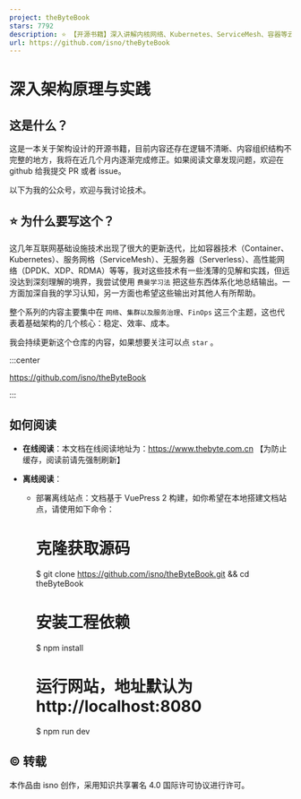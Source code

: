 ```yaml
---
project: theByteBook
stars: 7792
description: ⭐ 【开源书籍】深入讲解内核网络、Kubernetes、ServiceMesh、容器等云原生相关技术。经历实践检验的 DevOps、SRE指南。如发现错误，谢谢提issue
url: https://github.com/isno/theByteBook
---
```


深入架构原理与实践
=========

这是什么？
-----

这是一本关于架构设计的开源书籍，目前内容还存在逻辑不清晰、内容组织结构不完整的地方，我将在近几个月内逐渐完成修正。如果阅读文章发现问题，欢迎在 github 给我提交 PR 或者 issue。

以下为我的公众号，欢迎与我讨论技术。

⭐️ 为什么要写这个？
-----------

这几年互联网基础设施技术出现了很大的更新迭代，比如容器技术（Container、Kubernetes）、服务网格（ServiceMesh）、无服务器（Serverless）、高性能网络（DPDK、XDP、RDMA）等等，我对这些技术有一些浅薄的见解和实践，但远没达到深刻理解的境界，我尝试使用 `费曼学习法` 把这些东西体系化地总结输出。一方面加深自我的学习认知，另一方面也希望这些输出对其他人有所帮助。

整个系列的内容主要集中在 `网络`、`集群以及服务治理`、`FinOps` 这三个主题，这也代表着基础架构的几个核心：稳定、效率、成本。

我会持续更新这个仓库的内容，如果想要关注可以点 `star` 。

:::center

https://github.com/isno/theByteBook

:::

如何阅读
----

-   **在线阅读**：本文档在线阅读地址为：https://www.thebyte.com.cn 【为防止缓存，阅读前请先强制刷新】
    
-   **离线阅读**：
    
    -   部署离线站点：文档基于 VuePress 2 构建，如你希望在本地搭建文档站点，请使用如下命令：
        
        # 克隆获取源码
        $ git clone https://github.com/isno/theByteBook.git && cd theByteBook
        
        # 安装工程依赖
        $ npm install
        
        # 运行网站，地址默认为 http://localhost:8080
        $ npm run dev
        

©️ 转载
-----

  
本作品由 isno 创作，采用知识共享署名 4.0 国际许可协议进行许可。
